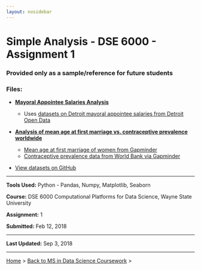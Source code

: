 ```yaml
---
layout: nosidebar
---
```


# Simple Analysis - DSE 6000 - Assignment 1

### Provided only as a sample/reference for future students

### Files:

* **[Mayoral Appointee Salaries Analysis](MayoralAppointeeSalaries.html)**
  * Uses [datasets on Detroit mayoral appointee salaries from Detroit Open Data](http://data.detroitmi.gov/Government/Mayoral-Appointee-Salaries/fwu6-4nb5)

* **[Analysis of mean age at first marriage vs. contraceptive prevalence worldwide](MarriageAgeContraceptivePrevalence.html)**
  * [Mean age at first marriage of women from Gapminder](http://www.gapminder.org/downloads/documentation/gd009)
  * [Contraceptive prevalence data from World Bank via Gapminder](http://data.worldbank.org/indicator/SP.DYN.CONU.ZS)

* [View datasets on GitHub](http://github.com/dcadata/dcadata.github.io/tree/master/ms-coursework/dse6000-a1-simple-analysis/datasets)

***

**Tools Used:** Python - Pandas, Numpy, Matplotlib, Seaborn

**Course:** DSE 6000 Computational Platforms for Data Science, Wayne State University

**Assignment:** 1

**Submitted:** Feb 12, 2018

***

**Last Updated:** Sep 3, 2018

***

[Home](/) > [Back to MS in Data Science Coursework](/ms) >